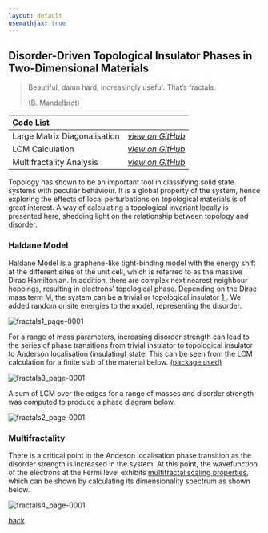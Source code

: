 ```yaml
---
layout: default
usemathjax: true
---
```


## Disorder-Driven Topological Insulator Phases in Two-Dimensional Materials

> Beautiful, damn hard, increasingly useful. That’s fractals. 
> 
> (B. Mandelbrot)

| Code List    |                   | 
|:-------------|:------------------|
| Large Matrix Diagonalisation | [_view on GitHub_](https://github.com/KsenijaKovalenka/ksenijakovalenka.github.io/tree/main/ksenija)|
| LCM Calculation | [_view on GitHub_](https://github.com/KsenijaKovalenka/ksenijakovalenka.github.io/tree/main/chern%20marker) |
| Multifractality Analysis | [_view on GitHub_](./multifractals) | 

Topology has shown to be an important tool in classifying solid state systems with peculiar behaviour. 
It is a global property of the system, hence exploring the effects of local perturbations on topological materials is of great interest. 
A way of calculating a topological invariant locally is presented here, shedding light on the relationship between topology and disorder.

### Haldane Model

Haldane Model is a graphene-like tight-binding model with the energy shift at the different sites of the unit cell, which is referred to as the massive 
Dirac Hamiltonian. In addition, there are complex next nearest neighbour hoppings, resulting in electrons’ topological phase. Depending on the 
Dirac mass term M, the system can be a trivial or topological insulator [ 1 ](https://journals.aps.org/prl/abstract/10.1103/PhysRevLett.61.2015). We added random onsite energies to the model, representing the 
disorder. 

![fractals1_page-0001](https://github.com/user-attachments/assets/63913806-3556-42f2-ba64-8d4659cc889d)

For a range of mass parameters, increasing disorder strength can lead to the series of phase transitions from trivial insulator to 
topological insulator to Anderson localisation (insulating) state. This can be seen from the LCM calculation for a finite slab of the material below. [ (package used) ](https://github.com/roberta-favata/spinv?tab=%20readme-ov-file,%20accessed:%202023-04-10)

![fractals3_page-0001](https://github.com/user-attachments/assets/1e000159-05c2-4b0a-a4d7-c6db8dec72f3)

A sum of LCM over the edges for a range of masses and disorder strength was computed to 
produce a phase diagram below.

![fractals2_page-0001](https://github.com/user-attachments/assets/9fbfe3c0-0758-45a4-aacc-7f9153677b43)

### Multifractality

There is a critical point in the Andeson localisation phase transition as the disorder strength is increased in the system. At this point, the wavefunction of the electrons at the Fermi level exhibits [multifractal scaling properties](https://en.wikipedia.org/wiki/Multifractal_system), which can be shown by calculating its dimensionality spectrum as shown below.

![fractals4_page-0001](https://github.com/user-attachments/assets/4c05193f-2e77-4521-af06-a0e461d97947)

[back](./)
